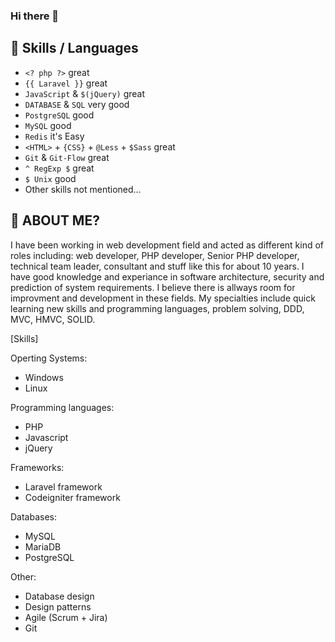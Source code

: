 ### Hi there 👋

## 👯 Skills / Languages

- `<? php ?>` great
- `{{ Laravel }}` great
- `JavaScript` & `$(jQuery)` great
- `DATABASE` & `SQL` very good
- `PostgreSQL` good
- `MySQL` good
- `Redis` it's Easy
- `<HTML>` + `{CSS}` + `@Less` + `$Sass` great
- `Git` & `Git-Flow` great
- `^ RegExp $` great
- `$ Unix` good
- Other skills not mentioned...

## 🤔 ABOUT ME?
I have been working in web development field and acted as different kind of roles including:  web developer, PHP developer, Senior PHP developer, technical team leader, consultant and stuff like this for about 10 years.
I have good knowledge and experiance in software architecture, security and prediction of system requirements.
I believe there is allways room for improvment and development in these fields.
My specialties include quick learning new skills and programming languages, problem solving, DDD, MVC, HMVC, SOLID.

[Skills]

Operting Systems:
+ Windows
+ Linux

Programming languages:
+ PHP
+ Javascript
+ jQuery

Frameworks:
+ Laravel framework
+ Codeigniter framework

Databases:
+ MySQL
+ MariaDB
+ PostgreSQL

Other:
+ Database design
+ Design patterns
+ Agile (Scrum + Jira)
+ Git
